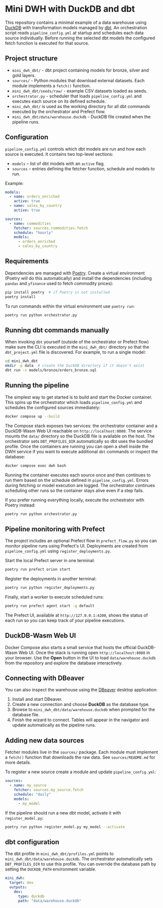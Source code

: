 # Mini DWH with DuckDB and dbt

This repository contains a minimal example of a data warehouse using
[DuckDB](https://duckdb.org/) with transformation models managed by
[dbt](https://www.getdbt.com/). An orchestration script reads
`pipeline_config.yml` at startup and schedules each data source
individually. Before running the selected dbt models the configured fetch
function is executed for that source.

## Project structure

- `mini_dwh_dbt/` - dbt project containing models for bronze, silver and
  gold layers.
- `sources/` - Python modules that download external datasets. Each module
  implements a `fetch()` function.
- `mini_dwh_dbt/seeds/raw/` - example CSV datasets loaded as seeds.
- `orchestrator.py` - scheduler that loads `pipeline_config.yml` and
  executes each source on its defined schedule.
- `mini_dwh_dbt/` is used as the working directory for all dbt commands
  executed by the orchestrator and Prefect flow.
- `mini_dwh_dbt/data/warehouse.duckdb` - DuckDB file created when the pipeline runs.

## Configuration

`pipeline_config.yml` controls which dbt models are run and how each source is executed. It contains two top-level sections:

- `models` – list of dbt models with an `active` flag.
- `sources` – entries defining the fetcher function, schedule and models to run.

Example:

```yaml
models:
  - name: orders_enriched
    active: true
  - name: sales_by_country
    active: true

sources:
  - name: commodities
    fetcher: sources.commodities.fetch
    schedule: "hourly"
    models:
      - orders_enriched
      - sales_by_country
```
## Requirements

Dependencies are managed with [Poetry](https://python-poetry.org/). Create a
virtual environment (Poetry will do this automatically) and install the
dependencies (including `pandas` and `yfinance` used to fetch commodity
prices):

```bash
pip install poetry  # if Poetry is not installed
poetry install
```

To run commands within the virtual environment use `poetry run`:


```bash
poetry run python orchestrator.py
```

## Running dbt commands manually

When invoking `dbt` yourself (outside of the orchestrator or Prefect flow)
make sure the CLI is executed in the `mini_dwh_dbt/` directory so that the
`dbt_project.yml` file is discovered. For example, to run a single model:

```bash
cd mini_dwh_dbt
mkdir -p data  # create the DuckDB directory if it doesn't exist
dbt run -s models/bronze/orders_bronze.sql
```

## Running the pipeline

The simplest way to get started is to build and start the Docker
container. This spins up the orchestrator which loads
`pipeline_config.yml` and schedules the configured sources immediately:

```bash
docker compose up --build
```

The Compose stack exposes two services: the orchestrator container and a
DuckDB-Wasm Web UI reachable on `http://localhost:8080`. The service mounts
the `data/` directory so the DuckDB file is available on the host. The
orchestrator sets `DBT_PROFILES_DIR` automatically so dbt uses the bundled
profile. Once the containers are running you can open a shell inside the DWH
service if you want to execute additional `dbt` commands or inspect the
database:

```bash
docker compose exec dwh bash
```

Running the container executes each source once and then continues to run
them based on the schedule defined in `pipeline_config.yml`.
Errors during fetching or model execution are logged. The orchestrator
continues scheduling other runs so the container stays alive even if a
step fails.

If you prefer running everything locally, execute the orchestrator with
Poetry instead:

```bash
poetry run python orchestrator.py
```

## Pipeline monitoring with Prefect

The project includes an optional Prefect flow in `prefect_flow.py` so you
can monitor pipeline runs using Prefect's UI. Deployments are created from
`pipeline_config.yml` using `register_deployments.py`.

Start the local Prefect server in one terminal:

```bash
poetry run prefect orion start
```

Register the deployments in another terminal:

```bash
poetry run python register_deployments.py
```

Finally, start a worker to execute scheduled runs:

```bash
poetry run prefect agent start -q default
```

The Prefect UI, available at `http://127.0.0.1:4200`, shows the status of
each run so you can keep track of your pipeline executions.

## DuckDB-Wasm Web UI

Docker Compose also starts a small service that hosts the official
DuckDB-Wasm Web UI. Once the stack is running open
`http://localhost:8080` in your browser. Use the **Open** button in the UI
to load `data/warehouse.duckdb` from the repository and explore the
database interactively.

## Connecting with DBeaver

You can also inspect the warehouse using the
[DBeaver](https://dbeaver.io/) desktop application:

1. Install and start DBeaver.
2. Create a new connection and choose **DuckDB** as the database type.
3. Browse to `mini_dwh_dbt/data/warehouse.duckdb` when prompted for the
   database file.
4. Finish the wizard to connect. Tables will appear in the navigator and
   update automatically as the pipeline runs.

## Adding new data sources

Fetcher modules live in the `sources/` package. Each module must implement a
`fetch()` function that downloads the raw data. See `sources/README.md` for
more details.

To register a new source create a module and update `pipeline_config.yml`:

```yaml
sources:
  - name: my_source
    fetcher: sources.my_source.fetch
    schedule: "daily"
    models:
      - my_model
```

If the pipeline should run a new dbt model, activate it with `register_model.py`:

```bash
poetry run python register_model.py my_model --activate
```

## dbt configuration

The dbt profile in `mini_dwh_dbt/profiles.yml` points to
`mini_dwh_dbt/data/warehouse.duckdb`. The orchestrator automatically sets
`DBT_PROFILES_DIR` to use this profile. You can override the database path by
setting the `DUCKDB_PATH` environment variable.

```yaml
mini_dwh:
  target: dev
  outputs:
    dev:
      type: duckdb
      path: "data/warehouse.duckdb"
```
